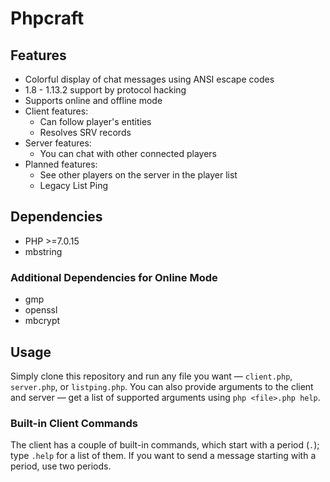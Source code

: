 # Phpcraft


## Features

- Colorful display of chat messages using ANSI escape codes
- 1.8 - 1.13.2 support by protocol hacking
- Supports online and offline mode
- Client features:
  - Can follow player's entities
  - Resolves SRV records
- Server features:
  - You can chat with other connected players
- Planned features:
  - See other players on the server in the player list
  - Legacy List Ping

## Dependencies

- PHP >=7.0.15
- mbstring

### Additional Dependencies for Online Mode

- gmp
- openssl
- mbcrypt

## Usage

Simply clone this repository and run any file you want — `client.php`, `server.php`, or `listping.php`. You can also provide arguments to the client and server — get a list of supported arguments using `php <file>.php help`.

### Built-in Client Commands

The client has a couple of built-in commands, which start with a period (`.`); type `.help` for a list of them. If you want to send a message starting with a period, use two periods.
